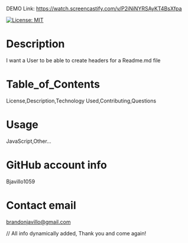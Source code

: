 DEMO Link:  https://watch.screencastify.com/v/P2iNiNYRSAyKT4BsXfpa

[![License: MIT](https://img.shields.io/badge/License-MIT-yellow.svg)](https://opensource.org/licenses/MIT)
# Description 
I want a User to be able to create headers for a Readme.md file
    
# Table_of_Contents
License,Description,Technology Used,Contributing,Questions
    
# Usage
JavaScript,Other...
    
# GitHub account info 
Bjavillo1059
    
# Contact email
brandonjavillo@gmail.com

// All info dynamically added, Thank you and come again!

   

